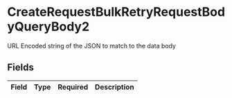 # CreateRequestBulkRetryRequestBodyQueryBody2

URL Encoded string of the JSON to match to the data body


## Fields

| Field       | Type        | Required    | Description |
| ----------- | ----------- | ----------- | ----------- |